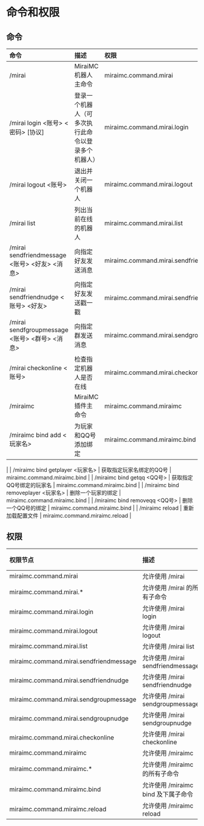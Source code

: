 # 命令和权限

## 命令

| **命令** | **描述** | **权限** |
| :--- | :--- | :--- |
| /mirai | MiraiMC 机器人主命令 | miraimc.command.mirai |
| /mirai login &lt;账号&gt; &lt;密码&gt; \[协议\] | 登录一个机器人（可多次执行此命令以登录多个机器人） | miraimc.command.mirai.login |
| /mirai logout &lt;账号&gt; | 退出并关闭一个机器人 | miraimc.command.mirai.logout |
| /mirai list | 列出当前在线的机器人 | miraimc.command.mirai.list |
| /mirai sendfriendmessage &lt;账号&gt; &lt;好友&gt; &lt;消息&gt; | 向指定好友发送消息 | miraimc.command.mirai.sendfriendmessage |
| /mirai sendfriendnudge &lt;账号&gt; &lt;好友&gt; | 向指定好友发送戳一戳 | miraimc.command.mirai.sendfriendnudge |
| /mirai sendfgroupmessage &lt;账号&gt; &lt;群号&gt; &lt;消息&gt; | 向指定群发送消息 | miraimc.command.mirai.sendgroupmessage |
| /mirai checkonline &lt;账号&gt; | 检查指定机器人是否在线 | miraimc.command.mirai.checkonline |
| /miraimc | MiraiMC 插件主命令 | miraimc.command.miraimc |
| /miraimc bind add &lt;玩家名&gt;  | 为玩家和QQ号添加绑定	 | miraimc.command.miraimc.bind |
| /miraimc bind getplayer &lt;玩家名&gt;	 | 获取指定玩家名绑定的QQ号	 | miraimc.command.miraimc.bind |
| /miraimc bind getqq &lt;QQ号&gt;	 | 获取指定QQ号绑定的玩家名	 | miraimc.command.miraimc.bind |
| /miraimc bind removeplayer &lt;玩家名&gt;	 | 删除一个玩家的绑定	 | miraimc.command.miraimc.bind |
| /miraimc bind removeqq &lt;QQ号&gt;	 | 删除一个QQ号的绑定 | miraimc.command.miraimc.bind |
| /miraimc reload | 重新加载配置文件 | miraimc.command.miraimc.reload |

## 权限

| **权限节点** | **描述** | **默认** |
| :--- | :--- | :--- |
| miraimc.command.mirai | 允许使用 /mirai | OP |
| miraimc.command.mirai.\* | 允许使用 /mirai 的所有子命令 | OP |
| miraimc.command.mirai.login | 允许使用 /mirai login | OP |
| miraimc.command.mirai.logout | 允许使用 /mirai logout | OP |
| miraimc.command.mirai.list | 允许使用 /mirai list | OP |
| miraimc.command.mirai.sendfriendmessage | 允许使用 /mirai sendfriendmessage | OP |
| miraimc.command.mirai.sendfriendnudge | 允许使用 /mirai sendfriendnudge | OP |
| miraimc.command.mirai.sendgroupmessage | 允许使用 /mirai sendgroupmessage | OP |
| miraimc.command.mirai.sendgroupnudge | 允许使用 /mirai sendgroupnudge | OP |
| miraimc.command.mirai.checkonline | 允许使用 /mirai checkonline | OP |
| miraimc.command.miraimc | 允许使用 /miraimc | OP |
| miraimc.command.miraimc.\* | 允许使用 /miraimc 的所有子命令 | OP |
| miraimc.command.miraimc.bind	 | 允许使用 /miraimc bind 及下属子命令	 | OP |
| miraimc.command.miraimc.reload | 允许使用 /miraimc reload | OP |

